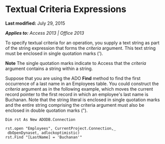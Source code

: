 
# Textual Criteria Expressions

 **Last modified:** July 29, 2015

 _**Applies to:** Access 2013 | Office 2013_

To specify textual criteria for an operation, you supply a text string as part of the string expression that forms the  _criteria_ argument. This text string must be enclosed in single quotation marks (').


 **Note**  The single quotation marks indicate to Access that the  _criteria_ argument contains a string within a string.

Suppose that you are using the ADO  **Find** method to find the first occurrence of a last name in an Employees table. You could construct the _criteria_ argument as in the following example, which moves the current record pointer to the first record in which an employee's last name is Buchanan. Note that the string literal is enclosed in single quotation marks and the entire string comprising the criteria argument must also be enclosed in double quotation marks (").



```
Dim rst As New ADODB.Connection 
 
rst.open "Employees", CurrentProject.Connection,_ 
 dbOpenDynaset, adlockoptimistic) 
rst.Find "[LastName] = 'Buchanan'"
```


